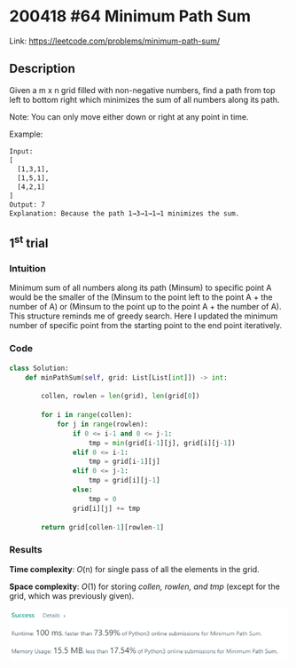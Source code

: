 # 200418 #64 Minimum Path Sum
Link: https://leetcode.com/problems/minimum-path-sum/

## Description
Given a m x n grid filled with non-negative numbers, find a path from top left to bottom right which minimizes the sum of all numbers along its path.

Note: You can only move either down or right at any point in time.

Example:

    Input:
    [
      [1,3,1],
      [1,5,1],
      [4,2,1]
    ]
    Output: 7
    Explanation: Because the path 1→3→1→1→1 minimizes the sum.


## 1<sup>st</sup> trial

### Intuition
Minimum sum of all numbers along its path (Minsum) to specific point A would be the smaller of the (Minsum to the point left to the point A + the number of A) or (Minsum to the point up to the point A + the number of A). This structure reminds me of greedy search. Here I updated the minimum number of specific point from the starting point to the end point iteratively.

### Code
```python
class Solution:
    def minPathSum(self, grid: List[List[int]]) -> int:
        
        collen, rowlen = len(grid), len(grid[0])
        
        for i in range(collen):
            for j in range(rowlen):
                if 0 <= i-1 and 0 <= j-1:
                    tmp = min(grid[i-1][j], grid[i][j-1])
                elif 0 <= i-1:
                    tmp = grid[i-1][j]
                elif 0 <= j-1:
                    tmp = grid[i][j-1]
                else:
                    tmp = 0
                grid[i][j] += tmp
        
        return grid[collen-1][rowlen-1]
```

### Results
**Time complexity**: *O*(n) for single pass of all the elements in the grid.

**Space complexity**: *O*(1) for storing *collen, rowlen, and tmp* (except for the grid, which was previously given).

![1st trial](https://github.com/minyookim/DailyCoding/blob/master/200418%20%2364%20Minimum%20Path%20Sum/1st%20trial.PNG)
